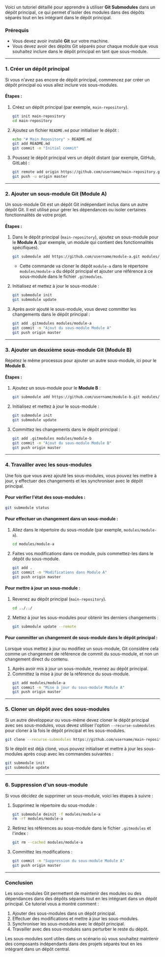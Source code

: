 Voici un tutoriel détaillé pour apprendre à utiliser **Git Submodules** dans un dépôt principal, ce qui permet d'isoler des modules dans des dépôts séparés tout en les intégrant dans le dépôt principal.

### **Prérequis**
- Vous devez avoir installé **Git** sur votre machine.
- Vous devez avoir des dépôts Git séparés pour chaque module que vous souhaitez inclure dans le dépôt principal en tant que sous-module.

---

### **1. Créer un dépôt principal**

Si vous n'avez pas encore de dépôt principal, commencez par créer un dépôt principal où vous allez inclure vos sous-modules.

#### Étapes :
1. Créez un dépôt principal (par exemple, `main-repository`).
   ```bash
   git init main-repository
   cd main-repository
   ```
2. Ajoutez un fichier `README.md` pour initialiser le dépôt :
   ```bash
   echo "# Main Repository" > README.md
   git add README.md
   git commit -m "Initial commit"
   ```
3. Poussez le dépôt principal vers un dépôt distant (par exemple, GitHub, GitLab) :
   ```bash
   git remote add origin https://github.com/username/main-repository.git
   git push -u origin master
   ```

---

### **2. Ajouter un sous-module Git (Module A)**

Un sous-module Git est un dépôt Git indépendant inclus dans un autre dépôt Git. Il est utilisé pour gérer les dépendances ou isoler certaines fonctionnalités de votre projet.

#### Étapes :
1. Dans le dépôt principal (`main-repository`), ajoutez un sous-module pour le **Module A** (par exemple, un module qui contient des fonctionnalités spécifiques).
   ```bash
   git submodule add https://github.com/username/module-a.git modules/module-a
   ```
   - Cette commande va cloner le dépôt `module-a` dans le répertoire `modules/module-a` du dépôt principal et ajouter une référence à ce sous-module dans le fichier `.gitmodules`.
2. Initialisez et mettez à jour le sous-module :
   ```bash
   git submodule init
   git submodule update
   ```

3. Après avoir ajouté le sous-module, vous devez committer les changements dans le dépôt principal :
   ```bash
   git add .gitmodules modules/module-a
   git commit -m "Ajout du sous-module Module A"
   git push origin master
   ```

---

### **3. Ajouter un deuxième sous-module Git (Module B)**

Répétez le même processus pour ajouter un autre sous-module, ici pour le **Module B**.

#### Étapes :
1. Ajoutez un sous-module pour le **Module B** :
   ```bash
   git submodule add https://github.com/username/module-b.git modules/module-b
   ```
2. Initialisez et mettez à jour le sous-module :
   ```bash
   git submodule init
   git submodule update
   ```

3. Committez les changements dans le dépôt principal :
   ```bash
   git add .gitmodules modules/module-b
   git commit -m "Ajout du sous-module Module B"
   git push origin master
   ```

---

### **4. Travailler avec les sous-modules**

Une fois que vous avez ajouté les sous-modules, vous pouvez les mettre à jour, y effectuer des changements et les synchroniser avec le dépôt principal.

#### Pour vérifier l'état des sous-modules :
```bash
git submodule status
```

#### Pour effectuer un changement dans un sous-module :
1. Allez dans le répertoire du sous-module (par exemple, `modules/module-a`).
   ```bash
   cd modules/module-a
   ```
2. Faites vos modifications dans ce module, puis commettez-les dans le dépôt du sous-module.
   ```bash
   git add .
   git commit -m "Modifications dans Module A"
   git push origin master
   ```

#### Pour mettre à jour un sous-module :
1. Revenez au dépôt principal (`main-repository`).
   ```bash
   cd ../../
   ```
2. Mettez à jour les sous-modules pour obtenir les derniers changements :
   ```bash
   git submodule update --remote
   ```

#### Pour committer un changement de sous-module dans le dépôt principal :
Lorsque vous mettez à jour ou modifiez un sous-module, Git considère cela comme un changement de référence de commit du sous-module, et non un changement direct du contenu.

1. Après avoir mis à jour un sous-module, revenez au dépôt principal.
2. Committez la mise à jour de la référence du sous-module.
   ```bash
   git add modules/module-a
   git commit -m "Mise à jour du sous-module Module A"
   git push origin master
   ```

---

### **5. Cloner un dépôt avec des sous-modules**

Si un autre développeur ou vous-même devez cloner le dépôt principal avec ses sous-modules, vous devez utiliser l'option `--recurse-submodules` pour cloner à la fois le dépôt principal et les sous-modules.

```bash
git clone --recurse-submodules https://github.com/username/main-repository.git
```

Si le dépôt est déjà cloné, vous pouvez initialiser et mettre à jour les sous-modules après coup avec les commandes suivantes :
```bash
git submodule init
git submodule update
```

---

### **6. Suppression d'un sous-module**

Si vous décidez de supprimer un sous-module, voici les étapes à suivre :

1. Supprimez le répertoire du sous-module :
   ```bash
   git submodule deinit -f modules/module-a
   rm -rf modules/module-a
   ```
2. Retirez les références au sous-module dans le fichier `.gitmodules` et l'index :
   ```bash
   git rm --cached modules/module-a
   ```
3. Committez les modifications :
   ```bash
   git commit -m "Suppression du sous-module Module A"
   git push origin master
   ```

---

### **Conclusion**

Les sous-modules Git permettent de maintenir des modules ou des dépendances dans des dépôts séparés tout en les intégrant dans un dépôt principal. Ce tutoriel vous a montré comment :

1. Ajouter des sous-modules dans un dépôt principal.
2. Effectuer des modifications et mettre à jour les sous-modules.
3. Synchroniser les sous-modules avec le dépôt principal.
4. Travailler avec des sous-modules sans perturber le reste du dépôt.

Les sous-modules sont utiles dans un scénario où vous souhaitez maintenir des composants indépendants dans des projets séparés tout en les intégrant dans un dépôt central.
